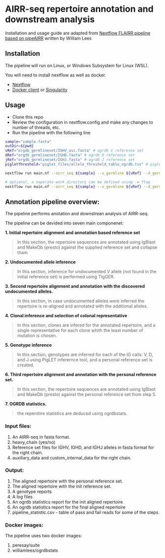 # AIRR-seq repertoire annotation and downstream analysis


Installation and usage guide are adapted from [Nextflow FLAIRR pipeline based on pipeAIRR](https://github.com/williamdlees/flairr_dsl2) written by William Lees

## Installation

The pipeline will run on Linux, or Windows Subsystem for Linux (WSL).

You will need to install nextflow as well as docker.

- [Nextflow](https://www.nextflow.io/)
- [Docker client](https://www.docker.com/) or [Singularity](https://sylabs.io/guides/3.7/user-guide/quick_start.html)


## Usage

- Clone this repo
- Review the configuration in nextflow.config and make any changes to number of threads, etc.
- Run the pipeline with the following line
 
```bash
sample="sample.fasta"
outDir=${pwd}
vRef="orgdb_germlineset/IGHV_asc.fasta" # ogrdb V reference set
dRef="orgdb_germlineset/IGHD.fasta" # ogrdb D reference set
jRef="orgdb_germlineset/IGHJ.fasta" # ogrdb J reference set
pigletThreshold="piglet_files/allele_threshold_table_ogrdb.tsv" # piglet allele based genotype threshold table

nextflow run main.nf --airr_seq ${sample} --v_germline ${vRef} --d_germline ${dRef} --j_germline ${jRef} --allele_threshold_table ${pigletThreshold} --outdir ${outDir}

# optional, a seperate work directory can be defined using -w flag
nextflow run main.nf --airr_seq ${sample} --v_germline ${vRef} --d_germline ${dRef} --j_germline ${jRef} --allele_threshold_table ${pigletThreshold} --outdir ${outDir} -w ${work}
```

## Annotation pipeline overview:

The pipeline performs anotation and downstrean analysis of AIRR-seq.

The pipeline can be devided into seven main componenet:

**1. Initial repertoire alignment and annotation based reference set**

> In this section, the repertoire sequences are annotated using IgBlast and MakeDb (presto) against the supplied reference set and collapse tham.

**2. Undocumented allele inference**

> In this section, inference for undocumented V allele (not found in the initial reference set) is performed using TIgGER.

**3. Second repertoire alignment and annotation with the discovered undocumented alleles.**

> In this section, in case undocumented alleles were inferred the repertoire is re-aligned and annotated with the additional alleles.

**4. Clonal inference and selection of colonal representative**

> In this section, clones are infered for the annotated repertoire, and a single representative for each clone whith the least number of mutation is chosen.

**5. Genotype inference**

> In this section, genotypes are inferred for each of the IG calls: V, D, and J using PIgLET inferernce tool, and a personal reference set is created.

**6. Third repertoire alignment and annotation with the personal reference set.**

> In this section, the repertoire sequences are annotated using IgBlast and MakeDb (presto) against the personal reference set from step 5.

**7. OGRDB statistics.**

> the reperotire statistics are deduced using ogrdbstats.


### Input files:

1. An AIRR-seq in fasta format.
2. heavy_chain (yes/no)
4. Reference set files for IGHV, IGHD, and IGHJ alleles in fasta format for the right chain.
5. auxiliary_data and custom_internal_data for the right chain.

### Output:

1. The aligned repertoire with the personal reference set.
2. The aligned repertoire with the init reference set.
3. A genotype reports
4. A log files
5. An ogrdb statistics report for the init aligned repertoire
6. An ogrdb statistics report for the final aligned repertoire
7. pipeline_statistic.csv - table of pass and fail reads for some of the steps.

### Docker images: 

The pipeline uses two docker images:

1. peresay/suite
2. williamlees/ogrdbstats



